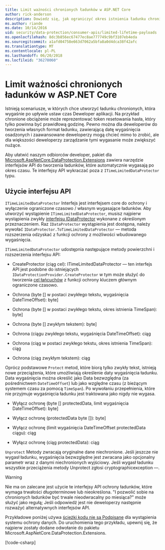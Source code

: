 ```yaml
---
title: Limit ważności chronionych ładunków w ASP.NET Core
author: rick-anderson
description: Dowiedz się, jak ograniczyć okres istnienia ładunku chronionych przy użyciu interfejsów API platformy ASP.NET Core danych ochrony.
ms.author: riande
ms.date: 10/14/2016
uid: security/data-protection/consumer-apis/limited-lifetime-payloads
ms.openlocfilehash: 8dc3b856ec67477ec8ae777749c9bf3107eb4eda
ms.sourcegitcommit: a1afd04758e663d7062a5bfa8a0d4dca38f42afc
ms.translationtype: MT
ms.contentlocale: pl-PL
ms.lasthandoff: 06/20/2018
ms.locfileid: "36278060"
---
```

# <a name="limit-the-lifetime-of-protected-payloads-in-aspnet-core"></a>Limit ważności chronionych ładunków w ASP.NET Core

Istnieją scenariusze, w których chce utworzyć ładunku chronionych, która wygaśnie po upływie ustaw czas Deweloper aplikacji. Na przykład chronione obciążenie może reprezentować token resetowania hasła, który tylko powinna być prawidłową godzinę. Pewno można dla deweloperów do tworzenia własnych format ładunku, zawierającą datę wygaśnięcia osadzonych i zaawansowane deweloperzy mogą chcieć mimo to zrobić, ale dla większości deweloperzy zarządzanie tymi wygasanie może zwiększyć nużące.

Aby ułatwić naszym odbiorców developer, pakiet dla [Microsoft.AspNetCore.DataProtection.Extensions](https://www.nuget.org/packages/Microsoft.AspNetCore.DataProtection.Extensions/) zawiera narzędzie interfejsów API do tworzenia ładunków, które automatycznie wygasają po okres czasu. Te interfejsy API wykraczać poza z `ITimeLimitedDataProtector` typu.

## <a name="api-usage"></a>Użycie interfejsu API

`ITimeLimitedDataProtector` Interfejs jest interfejsem core do ochrony i wyłączenie ograniczone czasowo / własnym wygasające ładunków. Aby utworzyć wystąpienie `ITimeLimitedDataProtector`, musisz najpierw wystąpienia zwykły [interfejsu IDataProtector](xref:security/data-protection/consumer-apis/overview) wykonane z określonym przeznaczeniem. Raz `IDataProtector` wystąpienia jest dostępna, należy wywołać `IDataProtector.ToTimeLimitedDataProtector` — metoda rozszerzenia odzyskać z funkcji ochrony z możliwości wbudowanego wygaśnięcia.

`ITimeLimitedDataProtector` udostępnia następujące metody powierzchni i rozszerzenia interfejsu API:

* CreateProtector (ciąg cel): ITimeLimitedDataProtector — ten interfejs API jest podobne do istniejących `IDataProtectionProvider.CreateProtector` w tym może służyć do tworzenia [cel łańcuchów](xref:security/data-protection/consumer-apis/purpose-strings) z funkcji ochrony kluczem głównym ograniczone czasowo.

* Ochrona (byte [] w postaci zwykłego tekstu, wygaśnięcia DateTimeOffset): byte]

* Ochrona (byte [] w postaci zwykłego tekstu, okres istnienia TimeSpan): byte]

* Ochrona (byte [] zwykłym tekstem): byte]

* Ochrona (ciągu zwykłego tekstu, wygaśnięcia DateTimeOffset): ciąg

* Ochrona (ciąg w postaci zwykłego tekstu, okres istnienia TimeSpan): ciąg

* Ochrona (ciąg zwykłym tekstem): ciąg

Oprócz podstawowe `Protect` metod, które biorą tylko zwykły tekst, istnieją nowe przeciążenia, które umożliwiają określenie daty wygaśnięcia ładunku. Data wygaśnięcia można określić jako Data bezwzględna (za pośrednictwem `DateTimeOffset`) lub jako względne czasu (z bieżącym systemem czasu za pomocą `TimeSpan`). Po wywołaniu przepełnienia, które nie przyjmuje wygaśnięcia ładunku jest traktowana jako nigdy nie wygasa.

* Wyłącz ochronę (byte [] protectedData, limit wygaśnięcia DateTimeOffset): byte]

* Wyłącz ochronę (protectedData byte []): byte]

* Wyłącz ochronę (limit wygaśnięcia DateTimeOffset protectedData ciągu): ciąg

* Wyłącz ochronę (ciąg protectedData): ciąg

`Unprotect` Metody zwracają oryginalne dane niechronione. Jeśli jeszcze nie wygasł ładunku, wygaśnięcia bezwzględne jest zwracana jako opcjonalny parametr wraz z danymi niechronionych wyjściowy. Jeśli wygasł ładunku wszystkie przeciążenia metody Unprotect zgłosi cryptographicexception —.

>[!WARNING]
> Nie ma on zalecane jest użycie te interfejsy API ochrony ładunków, które wymaga trwałości długoterminowe lub nieokreślona. "I pozwolić sobie na chronionych ładunków być trwale nieodwracalny po miesiąca?" może służyć jako regułą; Jeśli odpowiedź jest nie deweloperzy następnie rozważyć alternatywnych interfejsów API.

Przykładowe poniżej używa [ścieżki kodu nie są Podpisane](xref:security/data-protection/configuration/non-di-scenarios) dla wystąpienia systemu ochrony danych. Do uruchomienia tego przykładu, upewnij się, że najpierw zostały dodane odwołanie do pakietu Microsoft.AspNetCore.DataProtection.Extensions.

[!code-csharp[](limited-lifetime-payloads/samples/limitedlifetimepayloads.cs)]
